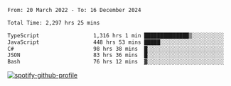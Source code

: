 <!--START_SECTION:waka-->

```txt
From: 20 March 2022 - To: 16 December 2024

Total Time: 2,297 hrs 25 mins

TypeScript                 1,316 hrs 1 min ██████████████▒░░░░░░░░░░   57.28 %
JavaScript                 448 hrs 53 mins █████░░░░░░░░░░░░░░░░░░░░   19.54 %
C#                         98 hrs 38 mins  █░░░░░░░░░░░░░░░░░░░░░░░░   04.29 %
JSON                       83 hrs 36 mins  █░░░░░░░░░░░░░░░░░░░░░░░░   03.64 %
Bash                       76 hrs 12 mins  ▓░░░░░░░░░░░░░░░░░░░░░░░░   03.32 %
```

<!--END_SECTION:waka-->
[![spotify-github-profile](https://spotify-github-profile.vercel.app/api/view?uid=c00zprrvy9xiloa9qnco3hmng&cover_image=true&theme=novatorem&show_offline=false&background_color=121212&bar_color=53b14f&bar_color_cover=false)](https://spotify-github-profile.vercel.app/api/view?uid=c00zprrvy9xiloa9qnco3hmng&redirect=true)



